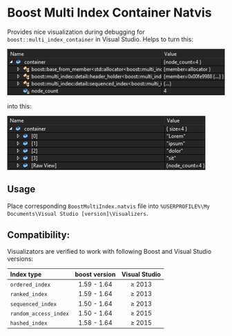 # Boost Multi Index Container Natvis
Provides nice visualization during debugging for `boost::multi_index_container` in Visual Studio. Helps to turn this:

<img src="./images/raw_view.png"/>

into this:

<img src="./images/natvis.png"/>

## Usage
Place corresponding `BoostMultiIndex.natvis` file into `%USERPROFILE%\My Documents\Visual Studio [version]\Visualizers`.

## Compatibility:
Visualizators are verified to work with following Boost and Visual Studio versions:

| Index type            | **boost** version | Visual Studio |
|:----------------------|:-----------------:|:-------------:|
| `ordered_index`       | 1.59 - 1.64       | &ge; 2013     |
| `ranked_index`        | 1.59 - 1.64       | &ge; 2013     |
| `sequenced_index`     | 1.50 - 1.64       | &ge; 2013     |
| `random_access_index` | 1.50 - 1.64       | &ge; 2015     |
| `hashed_index`        | 1.58 - 1.64       | &ge; 2015     |

